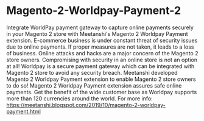 # Magento-2-Worldpay-Payment-2
Integrate WorldPay payment gateway to capture online payments securely in your Magento 2 store with Meetanshi's Magento 2 Worldpay Payment extension. E-commerce business is under constant threat of security issues due to online payments. If proper measures are not taken, it leads to a loss of business. Online attacks and hacks are a major concern of the Magento 2 store owners. Compromising with security in an online store is not an option at all! Worldpay is a secure payment gateway which can be integrated with Magento 2 store to avoid any security breach. Meetanshi developed Magento 2 Worldpay Payment extension to enable Magento 2 store owners to do so! Magento 2 Worldpay Payment extension assures safe online payments. Get the benefit of the wide customer base as Worldpay supports more than 120 currencies around the world. For more info: https://meetanshi.blogspot.com/2019/10/magento-2-worldpay-payment.html 
